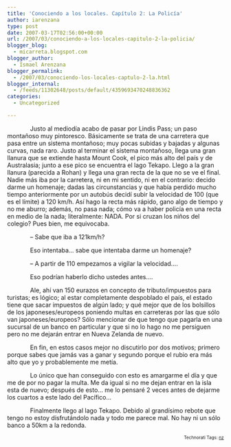 ```yaml
---
title: 'Conociendo a los locales. Capítulo 2: La Policía'
author: iarenzana
type: post
date: 2007-03-17T02:56:00+00:00
url: /2007/03/conociendo-a-los-locales-capitulo-2-la-policia/
blogger_blog:
  - micarreta.blogspot.com
blogger_author:
  - Ismael Arenzana
blogger_permalink:
  - /2007/03/conociendo-los-locales-captulo-2-la.html
blogger_internal:
  - /feeds/11302648/posts/default/4359693470248836362
categories:
  - Uncategorized

---
```

<p style="text-indent:40pt;">
  Justo al mediodía acabo de pasar por Lindis Pass; un paso montañoso muy pintoresco. Básicamente se trata de una carretera que pasa entre un sistema montañoso; muy pocas subidas y bajadas y algunas curvas, nada raro. Justo al terminar el sistema montañoso, llega una gran llanura que se extiende hasta Mount Cook, el pico más alto del país y de Australasia; junto a ese pico se encuentra el lago Tekapo. Llego a la gran llanura (parecida a Rohan) y llega una gran recta de la que no se ve el final. Nadie más iba por la carretera, ni en mi sentido, ni en el contrario: decido darme un homenaje; dadas las circunstancias y que había perdido mucho tiempo anteriormente por un autobús decidí subir la velocidad de 100 (que es el límite) a 120 km/h. Así hago la recta más rápido, gano algo de tiempo y no me aburro; además, no pasa nada; cómo va a haber policía en una recta en medio de la nada; literalmente: NADA. Por si cruzan los niños del colegio? Pues bien, me equivocaba.
</p>

<p style="text-indent:40pt;">
  &#8211; Sabe que iba a 121km/h?
</p>

<p style="text-indent:40pt;">
  Eso intentaba&#8230; sabe que intentaba darme un homenaje?
</p>

<p style="text-indent:40pt;">
  &#8211; A partir de 110 empezamos a vigilar la velocidad&#8230;.
</p>

<p style="text-indent:40pt;">
  Eso podrían haberlo dicho ustedes antes&#8230;.
</p>

<p style="text-indent:40pt;">
  Ale, ahí van 150 eurazos en concepto de tributo/impuestos para turistas; es lógico; al estar completamente despoblado el país, el estado tiene que sacar impuestos de algún lado; y qué mejor que de los bolsillos de los japoneses/europeos poniendo multas en carreteras por las que sólo van japoneses/europeos? Sólo mencionar de que tengo que pagarla en una sucursal de un banco en particular y que si no lo hago no me persiguen pero no me dejarán entrar en Nueva Zelanda de nuevo.
</p>

<p style="text-indent:40pt;">
  En fin, en estos casos mejor no discutirlo por dos motivos; primero porque sabes que jamás vas a ganar y segundo porque el rubio era más alto que yo y probablemente me metía.
</p>

<p style="text-indent:40pt;">
  Lo único que han conseguido con esto es amargarme el día y que me de por no pagar la multa. Me da igual si no me dejan entrar en la isla esta de nuevo; después de esto&#8230; me lo pensaré 2 veces antes de dejarme los cuartos a este lado del Pacífico&#8230;
</p>

<p style="text-indent:40pt;">
  Finalmente llego al lago Tekapo. Debido al grandísimo rebote que tengo no estoy disfrutándolo nada y todo me parece mal. No hay ni un sólo banco a 50km a la redonda.
</p>

<!-- technorati tags start -->

<p style="text-align:right;font-size:10px;">
  Technorati Tags: <a href="http://www.technorati.com/tag/nz" rel="tag">nz</a>
</p>

<!-- technorati tags end -->